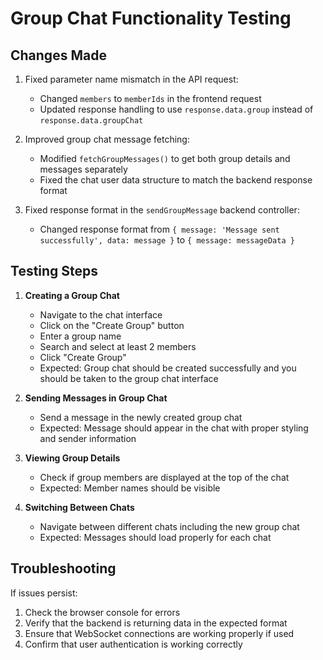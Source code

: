 # Group Chat Functionality Testing

## Changes Made

1. Fixed parameter name mismatch in the API request:
   - Changed `members` to `memberIds` in the frontend request
   - Updated response handling to use `response.data.group` instead of `response.data.groupChat`

2. Improved group chat message fetching:
   - Modified `fetchGroupMessages()` to get both group details and messages separately
   - Fixed the chat user data structure to match the backend response format

3. Fixed response format in the `sendGroupMessage` backend controller:
   - Changed response format from `{ message: 'Message sent successfully', data: message }` to `{ message: messageData }`

## Testing Steps

1. **Creating a Group Chat**
   - Navigate to the chat interface
   - Click on the "Create Group" button
   - Enter a group name
   - Search and select at least 2 members
   - Click "Create Group"
   - Expected: Group chat should be created successfully and you should be taken to the group chat interface

2. **Sending Messages in Group Chat**
   - Send a message in the newly created group chat
   - Expected: Message should appear in the chat with proper styling and sender information

3. **Viewing Group Details**
   - Check if group members are displayed at the top of the chat
   - Expected: Member names should be visible

4. **Switching Between Chats**
   - Navigate between different chats including the new group chat
   - Expected: Messages should load properly for each chat

## Troubleshooting

If issues persist:

1. Check the browser console for errors
2. Verify that the backend is returning data in the expected format
3. Ensure that WebSocket connections are working properly if used
4. Confirm that user authentication is working correctly
